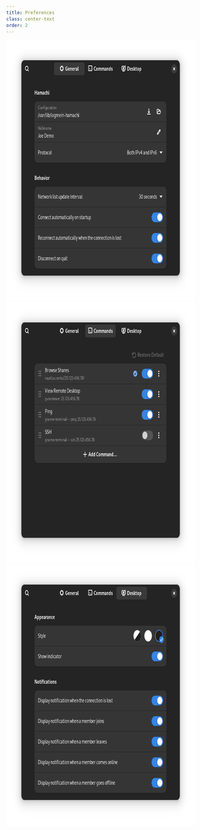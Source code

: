 ```yaml
---
title: Preferences
class: center-text
order: 2
---
```

<div class="row">
  <div class="col">
    <img src="/resources/preferences-general.png" srcset="/resources/preferences-general-2x.png 2x" alt="Preferences General Tab" width="762" height="698" tabindex="0" />
  </div>
  <div class="col">
    <img src="/resources/preferences-commands.png" srcset="/resources/preferences-commands-2x.png 2x" alt="Preferences Commands Tab" width="762" height="698" tabindex="0" />
  </div>
  <div class="col">
    <img src="/resources/preferences-desktop.png" srcset="/resources/preferences-desktop-2x.png 2x" alt="Preferences Desktop Tab" width="762" height="698" tabindex="0" />
  </div>
</div>

